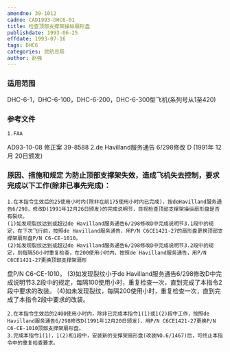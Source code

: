 ```yaml
---
amendno: 39-1012
cadno: CAD1993-DHC6-01
title: 检查顶部支撑架操纵扇形盘
publishdate: 1993-06-25
effdate: 1993-07-16
tags: DHC6
categories: 民航总局
author: 赵强
---
```


### 适用范围 
DHC-6-1，DHC-6-100，DHC-6-200，DHC-6-300型飞机(系列号从1至420)

<!--more-->
### 参考文件
    1.FAA 
AD93-10-08 修正案 39-8588 
2.de 
Havilland服务通告 6/298修改 D (1991年 12月 20日颁发) 

### 原因、措施和规定 为防止顶部支撑架失效，造成飞机失去控制，要求完成以下工作(除非已事先完成)： 
    1.在本指令生效后的25使用小时内(除非在前175使用小时内已完成)，按deHavilland服务通告6/298，修改D(1991年12月26日颁发)的完成说明节，目视检查顶部支撑架操纵扇形盘是否有裂纹。 
    (1)如发现裂纹达到或超过de Havilland服务通告6/298修改D中完成说明节3.1段中的规定，在下次飞行前，按照de Havilland服务通告，用P/N C6CE1421-27的扇形盘更换顶部支撑架扇形盘P/N C6-CE-1010。
    (2)如发现裂纹达到或超过de Havilland服务通告6/298修改D中完成说明节3.2段中的规定，则每隔50小时重复检查，在200使用小时内，按照de Havilland服务通告，用P/N C6CE1421-27更换顶部支撑架扇形

  
盘P/N C6-CE-1010。 
    (3)如发现裂纹小于de Havilland服务通告6/298修改D中完成说明节3.2段中的规定，每隔100使用小时，重复检查一次，直到完成了本指令2段中要求的改装。 
(4)如未发现裂纹，每隔200使用小时，重复检查一次，直到完成了本指令2段中要求的改装。 

    2.在本指令生效后的2400使用小时内，除非已完成本指令1(1)或1(2)段中工作，按照de Havilland服务通告6/298修改D(1991年12月20日颁发)，用P/N C6CE1421-27更换P/N C6-CE-1010顶部支撑架扇形盘。
    3.完成本指令1(1)，1(2)和1段中，安装新的支撑架扇形盘(改装NO.6/1467)后，可终止本指令中的重复检查要求。

